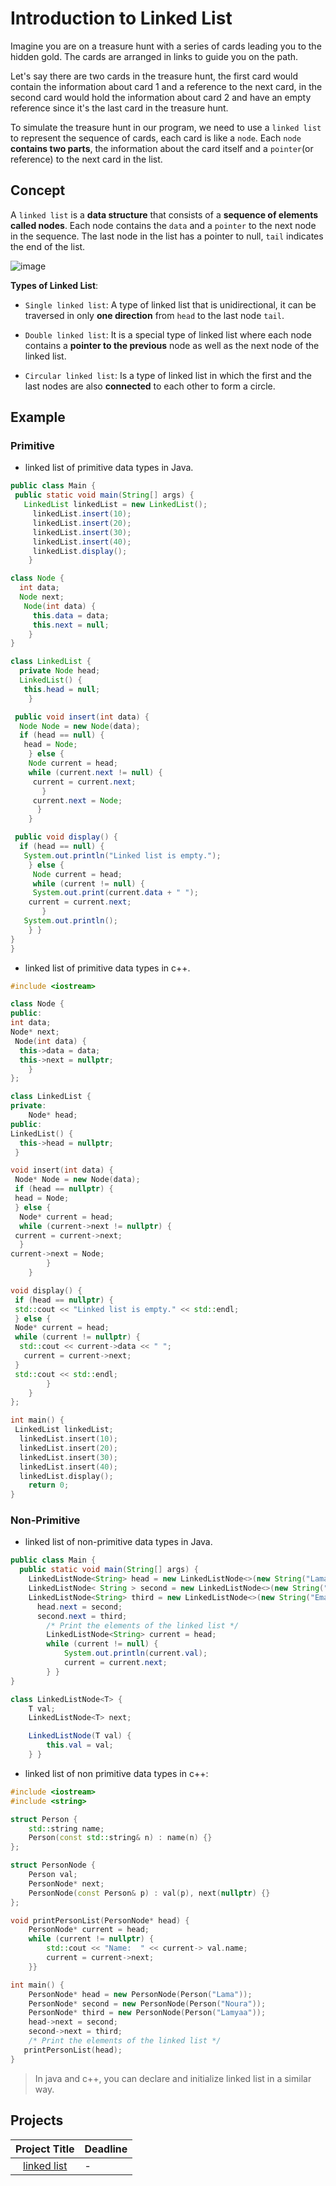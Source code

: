 # Introduction to Linked List

Imagine you are on a treasure hunt with a series of cards leading you to the hidden gold. The cards are arranged in links to guide you on the path.

Let's say there are two cards in the treasure hunt, the first card would contain the information about card 1 and a reference to the next card, in the second card would hold the information about card 2 and have an empty reference since it's the last card in the treasure hunt.

To simulate the treasure hunt in our program, we need to use a `linked list` to represent the sequence of cards, each card is like a `node`. Each `node` **contains two parts**, the information about the card itself and a `pointer`(or reference) to the next card in the list.

## Concept

A `linked list` is a **data structure** that consists of a **sequence of elements called nodes**. Each node contains the `data` and a `pointer` to the next node in the sequence. The last node in the list has a pointer to null, `tail` indicates the end of the list.

![image](https://github.com/SAFCSP-Team/data-structures-and-algorithms-bootcamp/assets/148945652/095e5e5f-8251-4b88-96dc-4c27103f9569)

**Types of Linked List**:

* `Single linked list`: A type of linked list that is unidirectional, it can be traversed in only **one direction** from `head` to the last node `tail`.
     
* `Double linked list`: It is a special type of linked list where each node contains a **pointer to the previous** node as well as the next node of the linked 
   list.
  
* `Circular linked list`: Is a type of linked list in which the first and the last nodes are also **connected** to each other to form a circle.

## Example 

### Primitive 

* linked list of primitive data types in Java.
  
```java
public class Main {
 public static void main(String[] args) {
   LinkedList linkedList = new LinkedList();
     linkedList.insert(10);
     linkedList.insert(20);
     linkedList.insert(30);
     linkedList.insert(40);
     linkedList.display();
    }

class Node {
  int data;
  Node next;
   Node(int data) {
     this.data = data;
     this.next = null;
    }
}

class LinkedList {
  private Node head;
  LinkedList() {
   this.head = null;
    }

 public void insert(int data) {
  Node Node = new Node(data);
  if (head == null) {
   head = Node;
    } else {
    Node current = head;
    while (current.next != null) {
     current = current.next;
       }
     current.next = Node;
      }
    }

 public void display() {
  if (head == null) {
   System.out.println("Linked list is empty.");
    } else {
     Node current = head;
     while (current != null) {
     System.out.print(current.data + " ");
    current = current.next;
       }
   System.out.println();
    } }
}
}
```
* linked list of primitive data types in c++.
```c++
#include <iostream>

class Node {
public:
int data;
Node* next;
 Node(int data) {
  this->data = data;
  this->next = nullptr;
    }
};

class LinkedList {
private:
    Node* head;
public:
LinkedList() {
  this->head = nullptr;
 }

void insert(int data) {
 Node* Node = new Node(data);
 if (head == nullptr) {
 head = Node;
 } else {
  Node* current = head;
  while (current->next != nullptr) {
 current = current->next;
  }
current->next = Node;
        }
    }

void display() {
 if (head == nullptr) {
 std::cout << "Linked list is empty." << std::endl;
 } else {
 Node* current = head;
 while (current != nullptr) {
  std::cout << current->data << " ";
   current = current->next;
 }
 std::cout << std::endl;
        }
    }
};

int main() {
 LinkedList linkedList;
  linkedList.insert(10);
  linkedList.insert(20);
  linkedList.insert(30);
  linkedList.insert(40);
  linkedList.display();
    return 0;
}
```
### Non-Primitive
* linked list of non-primitive data types in Java.
  
```java
public class Main {
  public static void main(String[] args) {
    LinkedListNode<String> head = new LinkedListNode<>(new String("Lama"));
    LinkedListNode< String > second = new LinkedListNode<>(new String("Sara"));
    LinkedListNode<String> third = new LinkedListNode<>(new String("Eman"));
      head.next = second;
      second.next = third;
        /* Print the elements of the linked list */
        LinkedListNode<String> current = head;
        while (current != null) {
            System.out.println(current.val);
            current = current.next;
        } }
}

class LinkedListNode<T> {
    T val;
    LinkedListNode<T> next;

    LinkedListNode(T val) {
        this.val = val;
    } }
```
* linked list of non primitive data types in c++:
  
```c++
#include <iostream>
#include <string>

struct Person {
    std::string name;
    Person(const std::string& n) : name(n) {}
};

struct PersonNode {
    Person val;
    PersonNode* next;
    PersonNode(const Person& p) : val(p), next(nullptr) {}
};

void printPersonList(PersonNode* head) {
    PersonNode* current = head;
    while (current != nullptr) {
        std::cout << "Name:  " << current-> val.name;
        current = current->next;
    }}

int main() {
    PersonNode* head = new PersonNode(Person("Lama"));
    PersonNode* second = new PersonNode(Person("Noura"));
    PersonNode* third = new PersonNode(Person("Lamyaa"));
    head->next = second;
    second->next = third;
    /* Print the elements of the linked list */
   printPersonList(head);
}
  ```
> In java and c++, you can declare and initialize linked list in a similar way.


## Projects
| Project Title | Deadline |
|:-----------:|:-------------|
| [linked list](https://github.com/SAFCSP-Team/data-structures-and-algorithms-bootcamp/tree/main/data-structures-and-algorithms-101/02-data-structures/02-linked-list/projects/01-linked-list) | - | 

